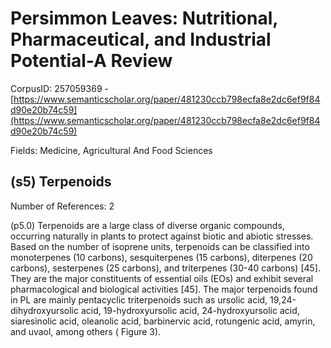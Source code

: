 # Persimmon Leaves: Nutritional, Pharmaceutical, and Industrial Potential-A Review

CorpusID: 257059369 - [https://www.semanticscholar.org/paper/481230ccb798ecfa8e2dc6ef9f84d90e20b74c59](https://www.semanticscholar.org/paper/481230ccb798ecfa8e2dc6ef9f84d90e20b74c59)

Fields: Medicine, Agricultural And Food Sciences

## (s5) Terpenoids
Number of References: 2

(p5.0) Terpenoids are a large class of diverse organic compounds, occurring naturally in plants to protect against biotic and abiotic stresses. Based on the number of isoprene units, terpenoids can be classified into monoterpenes (10 carbons), sesquiterpenes (15 carbons), diterpenes (20 carbons), sesterpenes (25 carbons), and triterpenes (30-40 carbons) [45]. They are the major constituents of essential oils (EOs) and exhibit several pharmacological and biological activities [45]. The major terpenoids found in PL are mainly pentacyclic triterpenoids such as ursolic acid, 19,24-dihydroxyursolic acid, 19-hydroxyursolic acid, 24-hydroxyursolic acid, siaresinolic acid, oleanolic acid, barbinervic acid, rotungenic acid, amyrin, and uvaol, among others ( Figure 3).
